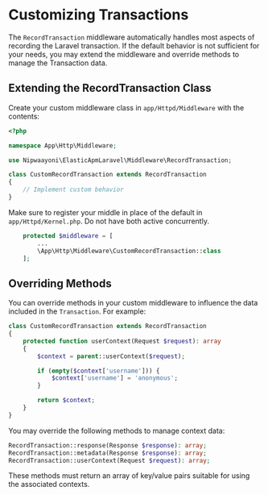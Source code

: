 # Customizing Transactions

The `RecordTransaction` middleware automatically handles most aspects of recording the Laravel transaction. If the default behavior is not sufficient for your needs, you may extend the middleware and override methods to manage the Transaction data.

## Extending the RecordTransaction Class

Create your custom middleware class in `app/Httpd/Middleware` with the contents:

```php
<?php

namespace App\Http\Middleware;

use Nipwaayoni\ElasticApmLaravel\Middleware\RecordTransaction;

class CustomRecordTransaction extends RecordTransaction
{
    // Implement custom behavior
}
```

Make sure to register your middle in place of the default in `app/Httpd/Kernel.php`. Do not have both active concurrently.

```php
    protected $middleware = [
        ...
        \App\Http\Middleware\CustomRecordTransaction::class
    ];
```

## Overriding Methods

You can override methods in your custom middleware to influence the data included in the `Transaction`. For example:

```php
class CustomRecordTransaction extends RecordTransaction
{
    protected function userContext(Request $request): array
    {
        $context = parent::userContext($request);

        if (empty($context['username'])) {
            $context['username'] = 'anonymous';
        }

        return $context;
    }
}
```

You may override the following methods to manage context data:

```php
RecordTransaction::response(Response $response): array; 
RecordTransaction::metadata(Response $response): array; 
RecordTransaction::userContext(Request $request): array;
```

These methods must return an array of key/value pairs suitable for using the associated contexts.
